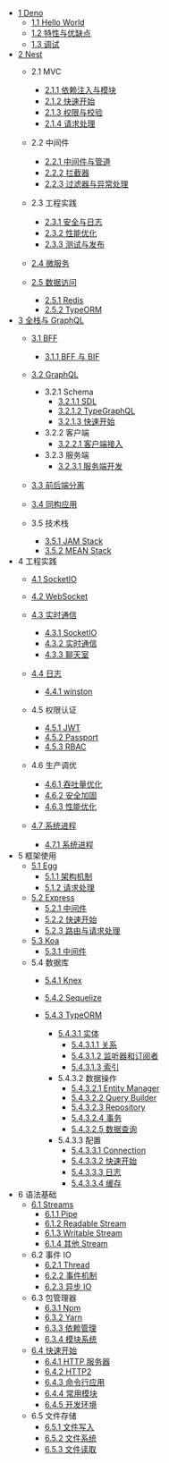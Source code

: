  - [1 Deno](/Deno/README.md)
    - [1.1 Hello World](/Deno/Hello%20World.md)
    - [1.2 特性与优缺点](/Deno/特性与优缺点.md)
    - [1.3 调试](/Deno/调试.md)
  - [2 Nest](/Nest/README.md)
    - 2.1 MVC
      - [2.1.1 依赖注入与模块](/Nest/MVC/依赖注入与模块.md)
      - [2.1.2 快速开始](/Nest/MVC/快速开始.md)
      - [2.1.3 权限与校验](/Nest/MVC/权限与校验.md)
      - [2.1.4 请求处理](/Nest/MVC/请求处理.md)
    - 2.2 中间件
      - [2.2.1 中间件与管道](/Nest/中间件/中间件与管道.md)
      - [2.2.2 拦截器](/Nest/中间件/拦截器.md)
      - [2.2.3 过滤器与异常处理](/Nest/中间件/过滤器与异常处理.md)
    - 2.3 工程实践
      - [2.3.1 安全与日志](/Nest/工程实践/安全与日志.md)
      - [2.3.2 性能优化](/Nest/工程实践/性能优化.md)
      - [2.3.3 测试与发布](/Nest/工程实践/测试与发布.md)
    - [2.4 微服务](/Nest/微服务/README.md)
      
    - [2.5 数据访问](/Nest/数据访问/README.md)
      - [2.5.1 Redis](/Nest/数据访问/Redis.md)
      - [2.5.2 TypeORM](/Nest/数据访问/TypeORM.md)
  - [3 全栈与 GraphQL](/全栈与%20GraphQL/README.md)
    - [3.1 BFF](/全栈与%20GraphQL/BFF/README.md)
      - [3.1.1 BFF 与 BIF](/全栈与%20GraphQL/BFF/BFF%20与%20BIF.md)
    - [3.2 GraphQL](/全栈与%20GraphQL/GraphQL/README.md)
      - 3.2.1 Schema
        - [3.2.1.1 SDL](/全栈与%20GraphQL/GraphQL/Schema/SDL.md)
        - [3.2.1.2 TypeGraphQL](/全栈与%20GraphQL/GraphQL/Schema/TypeGraphQL.md)
        - [3.2.1.3 快速开始](/全栈与%20GraphQL/GraphQL/Schema/快速开始.md)
      - 3.2.2 客户端
        - [3.2.2.1 客户端接入](/全栈与%20GraphQL/GraphQL/客户端/客户端接入.md)
      - 3.2.3 服务端
        - [3.2.3.1 服务端开发](/全栈与%20GraphQL/GraphQL/服务端/服务端开发.md)
    - [3.3 前后端分离](/全栈与%20GraphQL/前后端分离/README.md)
      
    - [3.4 同构应用](/全栈与%20GraphQL/同构应用/README.md)
      
    - 3.5 技术栈
      - [3.5.1 JAM Stack](/全栈与%20GraphQL/技术栈/JAM%20Stack.md)
      - [3.5.2 MEAN Stack](/全栈与%20GraphQL/技术栈/MEAN%20Stack.md)
  - 4 工程实践
    - [4.1 SocketIO](/工程实践/SocketIO/README.md)
      
    - [4.2 WebSocket](/工程实践/WebSocket/README.md)
      
    - [4.3 实时通信](/工程实践/实时通信/README.md)
      - [4.3.1 SocketIO](/工程实践/实时通信/SocketIO.md)
      - [4.3.2 实时通信](/工程实践/实时通信/实时通信.md)
      - [4.3.3 聊天室](/工程实践/实时通信/聊天室.md)
    - [4.4 日志](/工程实践/日志/README.md)
      - [4.4.1 winston](/工程实践/日志/winston.md)
    - 4.5 权限认证
      - [4.5.1 JWT](/工程实践/权限认证/JWT.md)
      - [4.5.2 Passport](/工程实践/权限认证/Passport.md)
      - [4.5.3 RBAC](/工程实践/权限认证/RBAC.md)
    - 4.6 生产调优
      - [4.6.1 吞吐量优化](/工程实践/生产调优/吞吐量优化.md)
      - [4.6.2 安全加固](/工程实践/生产调优/安全加固.md)
      - [4.6.3 性能优化](/工程实践/生产调优/性能优化.md)
    - [4.7 系统进程](/工程实践/系统进程/README.md)
      - [4.7.1 系统进程](/工程实践/系统进程/系统进程.md)
  - 5 框架使用
    - [5.1 Egg](/框架使用/Egg/README.md)
      - [5.1.1 架构机制](/框架使用/Egg/架构机制.md)
      - [5.1.2 请求处理](/框架使用/Egg/请求处理.md)
    - [5.2 Express](/框架使用/Express/README.md)
      - [5.2.1 中间件](/框架使用/Express/中间件.md)
      - [5.2.2 快速开始](/框架使用/Express/快速开始.md)
      - [5.2.3 路由与请求处理](/框架使用/Express/路由与请求处理.md)
    - [5.3 Koa](/框架使用/Koa/README.md)
      - [5.3.1 中间件](/框架使用/Koa/中间件.md)
    - 5.4 数据库
      - [5.4.1 Knex](/框架使用/数据库/Knex/README.md)
        
      - [5.4.2 Sequelize](/框架使用/数据库/Sequelize/README.md)
        
      - [5.4.3 TypeORM](/框架使用/数据库/TypeORM/README.md)
        - [5.4.3.1 实体](/框架使用/数据库/TypeORM/实体/README.md)
          - [5.4.3.1.1 关系](/框架使用/数据库/TypeORM/实体/关系.md)
          - [5.4.3.1.2 监听器和订阅者](/框架使用/数据库/TypeORM/实体/监听器和订阅者.md)
          - [5.4.3.1.3 索引](/框架使用/数据库/TypeORM/实体/索引.md)
        - 5.4.3.2 数据操作
          - [5.4.3.2.1 Entity Manager](/框架使用/数据库/TypeORM/数据操作/Entity%20Manager.md)
          - [5.4.3.2.2 Query Builder](/框架使用/数据库/TypeORM/数据操作/Query%20Builder.md)
          - [5.4.3.2.3 Repository](/框架使用/数据库/TypeORM/数据操作/Repository.md)
          - [5.4.3.2.4 事务](/框架使用/数据库/TypeORM/数据操作/事务.md)
          - [5.4.3.2.5 数据查询](/框架使用/数据库/TypeORM/数据操作/数据查询.md)
        - 5.4.3.3 配置
          - [5.4.3.3.1 Connection](/框架使用/数据库/TypeORM/配置/Connection.md)
          - [5.4.3.3.2 快速开始](/框架使用/数据库/TypeORM/配置/快速开始.md)
          - [5.4.3.3.3 日志](/框架使用/数据库/TypeORM/配置/日志.md)
          - [5.4.3.3.4 缓存](/框架使用/数据库/TypeORM/配置/缓存.md)
  - 6 语法基础
    - [6.1 Streams](/语法基础/Streams/README.md)
      - [6.1.1 Pipe](/语法基础/Streams/Pipe.md)
      - [6.1.2 Readable Stream](/语法基础/Streams/Readable%20Stream.md)
      - [6.1.3 Writable Stream](/语法基础/Streams/Writable%20Stream.md)
      - [6.1.4 其他 Stream](/语法基础/Streams/其他%20Stream.md)
    - 6.2 事件 IO
      - [6.2.1 Thread](/语法基础/事件%20IO/Thread.md)
      - [6.2.2 事件机制](/语法基础/事件%20IO/事件机制.md)
      - [6.2.3 异步 IO](/语法基础/事件%20IO/异步%20IO.md)
    - 6.3 包管理器
      - [6.3.1 Npm](/语法基础/包管理器/Npm.md)
      - [6.3.2 Yarn](/语法基础/包管理器/Yarn.md)
      - [6.3.3 依赖管理](/语法基础/包管理器/依赖管理.md)
      - [6.3.4 模块系统](/语法基础/包管理器/模块系统.md)
    - [6.4 快速开始](/语法基础/快速开始/README.md)
      - [6.4.1 HTTP 服务器](/语法基础/快速开始/HTTP%20服务器.md)
      - [6.4.2 HTTP2](/语法基础/快速开始/HTTP2.md)
      - [6.4.3 命令行应用](/语法基础/快速开始/命令行应用.md)
      - [6.4.4 常用模块](/语法基础/快速开始/常用模块.md)
      - [6.4.5 开发环境](/语法基础/快速开始/开发环境.md)
    - 6.5 文件存储
      - [6.5.1 文件写入](/语法基础/文件存储/文件写入.md)
      - [6.5.2 文件系统](/语法基础/文件存储/文件系统.md)
      - [6.5.3 文件读取](/语法基础/文件存储/文件读取.md)